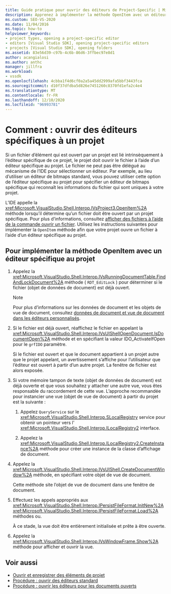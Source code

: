 ```yaml
---
title: Guide pratique pour ouvrir des éditeurs de Project-Specific | Microsoft Docs
description: Apprenez à implémenter la méthode OpenItem avec un éditeur spécifique à un projet afin qu’un projet puisse ouvrir un fichier lié à un éditeur pour ce projet.
ms.custom: SEO-VS-2020
ms.date: 11/04/2016
ms.topic: how-to
helpviewer_keywords:
- project types, opening a project-specific editor
- editors [Visual Studio SDK], opening project-specific editors
- projects [Visual Studio SDK], opening folders
ms.assetid: 83e56d39-c97b-4c6b-86d6-3ffbec97e8d1
author: acangialosi
ms.author: anthc
manager: jillfra
ms.workload:
- vssdk
ms.openlocfilehash: 4cbba1f4d6cf0a2a5a45dd2999afa5bbf3443fca
ms.sourcegitcommit: d10f37dfdba5d826e7451260c8370fd1efa2c4e4
ms.translationtype: MT
ms.contentlocale: fr-FR
ms.lasthandoff: 12/10/2020
ms.locfileid: "96993781"
---
```

# <a name="how-to-open-project-specific-editors"></a>Comment : ouvrir des éditeurs spécifiques à un projet
Si un fichier d’élément qui est ouvert par un projet est lié intrinsèquement à l’éditeur spécifique de ce projet, le projet doit ouvrir le fichier à l’aide d’un éditeur spécifique au projet. Le fichier ne peut pas être délégué au mécanisme de l’IDE pour sélectionner un éditeur. Par exemple, au lieu d’utiliser un éditeur de bitmaps standard, vous pouvez utiliser cette option de l’éditeur spécifique au projet pour spécifier un éditeur de bitmaps spécifique qui reconnaît les informations du fichier qui sont uniques à votre projet.

 L’IDE appelle la <xref:Microsoft.VisualStudio.Shell.Interop.IVsProject3.OpenItem%2A> méthode lorsqu’il détermine qu’un fichier doit être ouvert par un projet spécifique. Pour plus d’informations, consultez [afficher des fichiers à l’aide de la commande ouvrir un fichier](../extensibility/internals/displaying-files-by-using-the-open-file-command.md). Utilisez les instructions suivantes pour implémenter la `OpenItem` méthode afin que votre projet ouvre un fichier à l’aide d’un éditeur spécifique au projet.

## <a name="to-implement-the-openitem-method-with-a-project-specific-editor"></a>Pour implémenter la méthode OpenItem avec un éditeur spécifique au projet

1. Appelez la <xref:Microsoft.VisualStudio.Shell.Interop.IVsRunningDocumentTable.FindAndLockDocument%2A> méthode ( `RDT_EditLock` ) pour déterminer si le fichier (objet de données de document) est déjà ouvert.

    > [!NOTE]
    > Pour plus d’informations sur les données de document et les objets de vue de document, consultez [données de document et vue de document dans les éditeurs personnalisés](../extensibility/document-data-and-document-view-in-custom-editors.md).

2. Si le fichier est déjà ouvert, réaffichez le fichier en appelant la <xref:Microsoft.VisualStudio.Shell.Interop.IVsUIShellOpenDocument.IsDocumentOpen%2A> méthode et en spécifiant la valeur IDO_ActivateIfOpen pour le `grfIDO` paramètre.

     Si le fichier est ouvert et que le document appartient à un projet autre que le projet appelant, un avertissement s’affiche pour l’utilisateur que l’éditeur est ouvert à partir d’un autre projet. La fenêtre de fichier est alors exposée.

3. Si votre mémoire tampon de texte (objet de données de document) est déjà ouverte et que vous souhaitez y attacher une autre vue, vous êtes responsable du raccordement de cette vue. L’approche recommandée pour instancier une vue (objet de vue de document) à partir du projet est la suivante :

    1. Appelez `QueryService` sur le <xref:Microsoft.VisualStudio.Shell.Interop.SLocalRegistry> service pour obtenir un pointeur vers l' <xref:Microsoft.VisualStudio.Shell.Interop.ILocalRegistry2> interface.

    2. Appelez la <xref:Microsoft.VisualStudio.Shell.Interop.ILocalRegistry2.CreateInstance%2A> méthode pour créer une instance de la classe d’affichage de document.

4. Appelez la <xref:Microsoft.VisualStudio.Shell.Interop.IVsUIShell.CreateDocumentWindow%2A> méthode, en spécifiant votre objet de vue de document.

     Cette méthode site l’objet de vue de document dans une fenêtre de document.

5. Effectuez les appels appropriés aux <xref:Microsoft.VisualStudio.Shell.Interop.IPersistFileFormat.InitNew%2A> <xref:Microsoft.VisualStudio.Shell.Interop.IPersistFileFormat.Load%2A> méthodes ou.

     À ce stade, la vue doit être entièrement initialisée et prête à être ouverte.

6. Appelez la <xref:Microsoft.VisualStudio.Shell.Interop.IVsWindowFrame.Show%2A> méthode pour afficher et ouvrir la vue.

## <a name="see-also"></a>Voir aussi
- [Ouvrir et enregistrer des éléments de projet](../extensibility/internals/opening-and-saving-project-items.md)
- [Procédure : ouvrir des éditeurs standard](../extensibility/how-to-open-standard-editors.md)
- [Procédure : ouvrir les éditeurs pour les documents ouverts](../extensibility/how-to-open-editors-for-open-documents.md)
